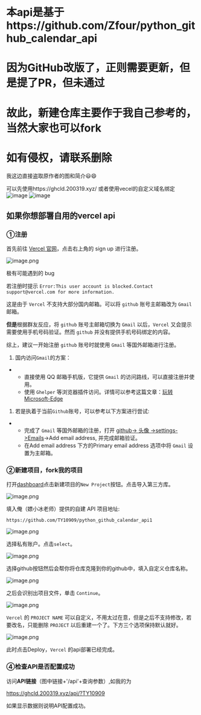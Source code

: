# 本api是基于https://github.com/Zfour/python_github_calendar_api
# 因为GitHub改版了，正则需要更新，但是提了PR，但未通过
# 故此，新建仓库主要作于我自己参考的，当然大家也可以fork

# 如有侵权，请联系删除
我这边直接盗取原作者的图和简介😃😄


可以先使用https://ghcld.200319.xyz/
或者使用vecel的自定义域名绑定
![image](https://user-images.githubusercontent.com/19563906/188314849-5fa779e6-3575-4acb-a019-ff28faeb8475.png)
![image](https://user-images.githubusercontent.com/19563906/188315154-bd813a17-3a12-4320-939d-410fbc81978c.png)

## 如果你想部署自用的vercel api

### ①注册

首先前往 [Vercel 官网](https://vercel.com/)，点击右上角的 sign up 进行注册。

![image.png](https://cdn.nlark.com/yuque/0/2021/png/8391485/1612880174758-059d6e22-d5ec-4478-9b8c-4a9d7c041f44.png)

极有可能遇到的 bug

若注册时提示 `Error:This user account is blocked.Contact support@vercel.com for more information.`

这是由于 `Vercel` 不支持大部分国内邮箱。可以将 `github` 账号主邮箱改为 `Gmail` 邮箱。

**但是**根据群友反应，将 `github` 账号主邮箱切换为 `Gmail` 以后，`Vercel` 又会提示需要使用手机号码验证。然而 `github` 并没有提供手机号码绑定的内容。

综上，建议一开始注册 `github` 账号时就使用 `Gmail` 等国外邮箱进行注册。

1. 国内访问`Gmail`的方案：

- - 直接使用 QQ 邮箱手机版，它提供 `Gmail` 的访问路线，可以直接注册并使用。
  - 使用 `Ghelper` 等浏览器插件访问。详情可以参考这篇文章：[玩转 Microsoft-Edge](https://github.com/Zfour/python_github_calendar_api/blob/master/posts/8c8df126)

1. 若是执着于当前`Github`账号，可以参考以下方案进行尝试:

- - 完成了 `Gmail` 等国外邮箱的注册，打开 [github-> 头像 ->settings->Emails](https://github.com/settings/emails)->Add email address, 并完成邮箱验证。
  - 在Add email address 下方的Primary email address 选项中将 `Gmail` 设置为主邮箱。

### ②新建项目，fork我的项目

打开[dashboard](https://vercel.com/dashboard)点击新建项目的`New Project`按钮。点击导入第三方库。

![image.png](https://cdn.nlark.com/yuque/0/2021/png/8391485/1612949541795-cfe67df4-a443-4604-86fd-a34ea9c34bed.png)



填入俺（嫖小冰老师）提供的自建 API 项目地址:

```
https://github.com/TY10909/python_github_calendar_api1
```



![image.png](https://cdn.nlark.com/yuque/0/2021/png/8391485/1612949577842-18cc23f8-5cf6-4f72-b892-d244d22a3089.png)

选择私有账户。点击`select`。



![image.png](https://cdn.nlark.com/yuque/0/2021/png/8391485/1612949622863-54b72f81-9add-479d-94ed-aeb125099afe.png)

选择github按钮然后会帮你将仓库克隆到你的github中，填入自定义仓库名称。

![image.png](https://cdn.nlark.com/yuque/0/2021/png/8391485/1612949755226-a97f3c75-8328-4630-91f2-2dd9dddf3665.png)

之后会识别出项目文件，单击 `Continue`。

![image.png](https://cdn.nlark.com/yuque/0/2021/png/8391485/1612949831064-f4b2cef1-eb64-4bac-8841-b991768ffee8.png)

`Vercel` 的 `PROJECT NAME` 可以自定义，不用太过在意，但是之后不支持修改，若要改名，只能删除 `PROJECT` 以后重建一个了。下方三个选项保持默认就好。 


![image.png](https://cdn.nlark.com/yuque/0/2021/png/8391485/1612949883724-064103a2-658f-49cb-b1e6-f3a7f0a511d1.png)



此时点击Deploy，`Vercel` 的api部署已经完成。

### ④检查API是否配置成功

访问**API链接**（图中链接+'/api'+查询参数）,如我的为

https://ghcld.200319.xyz/api/?TY10909

如果显示数据则说明API配置成功。


